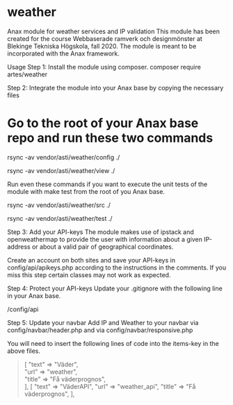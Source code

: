 # weather
Anax module for weather services and IP validation
This module has been created for the course Webbaserade ramverk och designmönster at Blekinge Tekniska Högskola, fall 2020. The module is meant to be incorporated with the Anax framework.

Usage
Step 1: Install the module using composer.
composer require artes/weather

Step 2: Integrate the module into your Anax base by copying the necessary files
# Go to the root of your Anax base repo and run these two commands

rsync -av vendor/asti/weather/config ./

rsync -av vendor/asti/weather/view ./

Run even these commands if you want to execute the unit tests of the module with make test from the root of you Anax base.

rsync -av vendor/asti/weather/src ./

rsync -av vendor/asti/weather/test ./

Step 3: Add your API-keys
The module makes use of ipstack and openweathermap to provide the user with information about a given IP-address or about a valid pair of geographical coordinates.

Create an account on both sites and save your API-keys in config/api/apikeys.php according to the instructions in the comments. If you miss this step certain classes may not work as expected.

Step 4: Protect your API-keys
Update your .gitignore with the following line in your Anax base.

/config/api

Step 5: Update your navbar
Add IP and Weather to your navbar via config/navbar/header.php and via config/navbar/responsive.php

You will need to insert the following lines of code into the items-key in the above files.

>[ 
   "text" => "Väder",   
   "url" => "weather",  
   "title" => "Få väderprognos",  
 >],
 >[
   "text" => "VäderAPI",
   "url" => "weather_api",
   "title" => "Få väderprognos",
 >],
